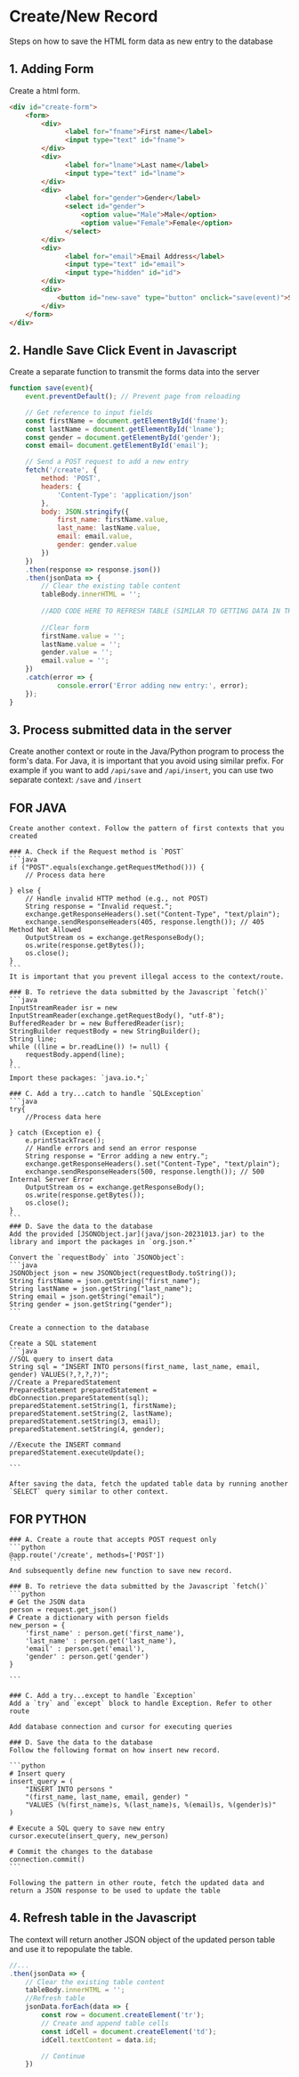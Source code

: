 # Create/New Record
Steps on how to save the HTML form data as new entry to the database

## 1. Adding Form
Create a html form.
```html
<div id="create-form">
	<form>
	    <div>
	          <label for="fname">First name</label>
	          <input type="text" id="fname">
	    </div>
	    <div>
	          <label for="lname">Last name</label>
	          <input type="text" id="lname">
	    </div>
	    <div>
	          <label for="gender">Gender</label>
	          <select id="gender">
	              <option value="Male">Male</option>
	              <option value="Female">Female</option>
	          </select>
	    </div>
	    <div>
	          <label for="email">Email Address</label>
	          <input type="text" id="email">
	          <input type="hidden" id="id">
	    </div>
	    <div>
	        <button id="new-save" type="button" onclick="save(event)">Save</button>
	    </div>
	</form>
</div>
```

## 2. Handle Save Click Event in Javascript
Create a separate function to transmit the forms data into the server
```javascript
function save(event){
    event.preventDefault(); // Prevent page from reloading

    // Get reference to input fields
  	const firstName = document.getElementById('fname');
    const lastName = document.getElementById('lname');
    const gender = document.getElementById('gender');
    const email= document.getElementById('email');

    // Send a POST request to add a new entry
    fetch('/create', {
        method: 'POST',
        headers: {
            'Content-Type': 'application/json'
        },
        body: JSON.stringify({
            first_name: firstName.value,
            last_name: lastName.value,
            email: email.value,
            gender: gender.value
        })
    })
    .then(response => response.json())
    .then(jsonData => {
        // Clear the existing table content
        tableBody.innerHTML = '';
        
        //ADD CODE HERE TO REFRESH TABLE (SIMILAR TO GETTING DATA IN THE OTHER FUNCTION)
        
        //Clear form
        firstName.value = '';
        lastName.value = '';
        gender.value = '';
        email.value = '';    
    })
    .catch(error => {
            console.error('Error adding new entry:', error);
    });
}
```

## 3. Process submitted data in the server
Create another context or route in the Java/Python program to process the form's data.
For Java, it is important that you avoid using similar prefix. For example if you want to add `/api/save` and `/api/insert`,
you can use two separate context: `/save` and `/insert`

## FOR JAVA

    Create another context. Follow the pattern of first contexts that you created

    ### A. Check if the Request method is `POST`
    ```java
    if ("POST".equals(exchange.getRequestMethod())) {
    	// Process data here

    } else {
    	// Handle invalid HTTP method (e.g., not POST)
        String response = "Invalid request.";
        exchange.getResponseHeaders().set("Content-Type", "text/plain");
        exchange.sendResponseHeaders(405, response.length()); // 405 Method Not Allowed
        OutputStream os = exchange.getResponseBody();
        os.write(response.getBytes());
        os.close();
    }	
    ```
    It is important that you prevent illegal access to the context/route.

    ### B. To retrieve the data submitted by the Javascript `fetch()`
    ```java
    InputStreamReader isr = new InputStreamReader(exchange.getRequestBody(), "utf-8");
    BufferedReader br = new BufferedReader(isr);
    StringBuilder requestBody = new StringBuilder();
    String line;
    while ((line = br.readLine()) != null) {
        requestBody.append(line);
    }
    ```
    Import these packages: `java.io.*;`

    ### C. Add a try...catch to handle `SQLException`
    ```java
    try{
    	//Process data here

    } catch (Exception e) {
        e.printStackTrace();
        // Handle errors and send an error response
        String response = "Error adding a new entry.";
        exchange.getResponseHeaders().set("Content-Type", "text/plain");
        exchange.sendResponseHeaders(500, response.length()); // 500 Internal Server Error
        OutputStream os = exchange.getResponseBody();
        os.write(response.getBytes());
        os.close();
    }    
    ```
    ### D. Save the data to the database
    Add the provided [JSONObject.jar](java/json-20231013.jar) to the library and import the packages in `org.json.*`

    Convert the `requestBody` into `JSONObject`:
    ```java
    JSONObject json = new JSONObject(requestBody.toString());
    String firstName = json.getString("first_name");
    String lastName = json.getString("last_name");
    String email = json.getString("email");
    String gender = json.getString("gender");
    ```

    Create a connection to the database

    Create a SQL statement
    ```java
    //SQL query to insert data
    String sql = "INSERT INTO persons(first_name, last_name, email, gender) VALUES(?,?,?,?)";
    //Create a PreparedStatement
    PreparedStatement preparedStatement = dbConnection.prepareStatement(sql);
    preparedStatement.setString(1, firstName);
    preparedStatement.setString(2, lastName);
    preparedStatement.setString(3, email);
    preparedStatement.setString(4, gender);

    //Execute the INSERT command
    preparedStatement.executeUpdate();

    ```

    After saving the data, fetch the updated table data by running another `SELECT` query similar to other context.



## FOR PYTHON

    ### A. Create a route that accepts POST request only
    ```python
    @app.route('/create', methods=['POST'])
    ```
    And subsequently define new function to save new record.

    ### B. To retrieve the data submitted by the Javascript `fetch()`
    ```python
    # Get the JSON data
    person = request.get_json()     
    # Create a dictionary with person fields
    new_person = {
        'first_name' : person.get('first_name'),
        'last_name' : person.get('last_name'),
        'email' : person.get('email'),
        'gender' : person.get('gender')
    }

    ```

    ### C. Add a try...except to handle `Exception`
    Add a `try` and `except` block to handle Exception. Refer to other route

    Add database connection and cursor for executing queries

    ### D. Save the data to the database
    Follow the following format on how insert new record.

    ```python
    # Insert query
    insert_query = (
        "INSERT INTO persons "
        "(first_name, last_name, email, gender) "
        "VALUES (%(first_name)s, %(last_name)s, %(email)s, %(gender)s)"
    )

    # Execute a SQL query to save new entry
    cursor.execute(insert_query, new_person)

    # Commit the changes to the database
    connection.commit()
    ```

    Following the pattern in other route, fetch the updated data and
    return a JSON response to be used to update the table

## 4. Refresh table in the Javascript
The context will return another JSON object of the updated person table and use it to repopulate the table.
```javascript
//...
.then(jsonData => {
    // Clear the existing table content
    tableBody.innerHTML = '';
    //Refresh table
    jsonData.forEach(data => {
        const row = document.createElement('tr');
        // Create and append table cells
        const idCell = document.createElement('td');
        idCell.textContent = data.id;

        // Continue
    })  
```